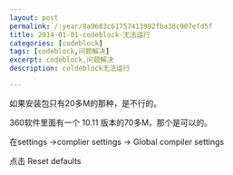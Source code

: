 ```yaml
---
layout: post
permalink: /:year/8a9603c61757413992fba38c907efd5f
title: 2014-01-01-codeblock-无法运行
categories: [codeblock]
tags: [codeblock,问题解决]
excerpt: codeblock,问题解决
description: coldeblock无法运行

---
```


如果安装包只有20多M的那种，是不行的。

360软件里面有一个 10.11 版本的70多M，那个是可以的。

在settings ->complier settings -> Global compiler settings

点击 Reset defaults


